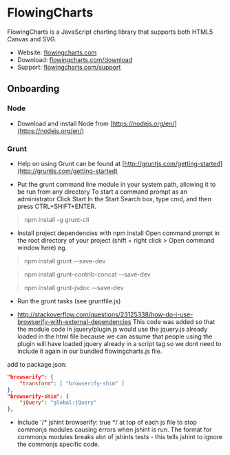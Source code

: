 # FlowingCharts

FlowingCharts is a JavaScript charting library that supports both HTML5 Canvas and SVG.

* Website: [flowingcharts.com](http://www.flowingcharts.com/)
* Download: [flowingcharts.com/download](http://www.flowingcharts.com/download)
* Support: [flowingcharts.com/support](http://www.flowingcharts.com/support)

## Onboarding

### Node

* Download and install Node from [https://nodejs.org/en/](https://nodejs.org/en/)

### Grunt

* Help on using Grunt can be found at [http://gruntjs.com/getting-started](http://gruntjs.com/getting-started)

* Put the grunt command line module in your system path, allowing it to be run from any directory
To start a command prompt as an administrator
Click Start
In the Start Search box, type cmd, and then press CTRL+SHIFT+ENTER.
> npm install -g grunt-cli

* Install project dependencies with npm install
Open command prompt in the root directory of your project (shift + right click > Open command window here)
eg.
>npm install grunt --save-dev

>npm install grunt-contrib-concat --save-dev

>npm install grunt-jsdoc --save-dev

* Run the grunt tasks (see gruntfile.js)

* http://stackoverflow.com/questions/23125338/how-do-i-use-browserify-with-external-dependencies
This code was added so that the module code in jquery/plugin.js would use the jquery.js already loaded in the html file 
because we can assume that people using the plugin will have loaded jquery already in a script tag so we dont
need to include it again in our bundled flowingcharts.js file.

add to package.json:

```json
"browserify": {
    "transform": [ "browserify-shim" ]
},
"browserify-shim": {
    "jQuery": "global:jQuery"
},
```

* Include '/* jshint browserify: true */ at top of each js file to stop commonjs modules causing errors when jshint is run.
The format for commonjs modules breaks alot of jshints tests - this tells jshint to ignore the commonjs specific code.
